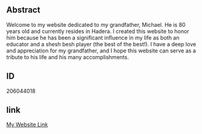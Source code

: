 ## Abstract 
Welcome to my website dedicated to my grandfather, Michael. He is 80 years old and currently resides in Hadera. I created this website to honor him because he has been a significant influence in my life as both an educator and a shesh besh player (the best of the best!). I have a deep love and appreciation for my grandfather, and I hope this website can serve as a tribute to his life and his many accomplishments.

## ID
206044018

## link
[My Website Link](https://web-development-environments-2023.github.io/206044018/)